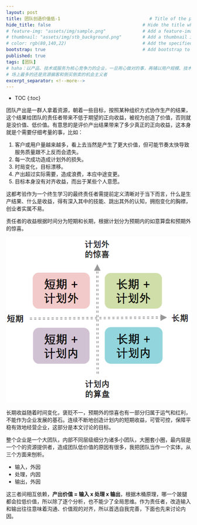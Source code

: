 ```yaml
---
layout: post
title: 团队创造价值低-1                                  # Title of the page
hide_title: false                                   # Hide the title when displaying the post, but shown in lists of posts
# feature-img: "assets/img/sample.png"              # Add a feature-image to the post
# thumbnail: "assets/img/stb_background.png"        # Add a thumbnail image on blog view
# color: rgb(80,140,22)                             # Add the specified color as feature image, and change link colors in post
bootstrap: true                                     # Add bootstrap to the page
published: true
tags: [团队]
# haha：以产品、技术或服务为核心竞争力的企业，一旦用心做对的事，再辅以用户规模、技术红利、产业升级、政府政策等任意一个风口机会，就有蓬勃发展的机缘。
# 场上最多的还是资源掮客和倒买倒卖的机会主义者
excerpt_separator: <!--more-->
---
```


<!--more-->
* TOC
{:toc}

团队产出是一群人拿着资源，朝着一些目标，按照某种组织方式协作生产的结果，这个结果给团队的责任者带来不低于期望的正向收益，被视为创造了价值，否则就是没价值、低价值。有意思的是评价产出结果带来了多少真正的正向收益，这本身就是个需要仔细考量的事，比如：

1. 客户或用户量越来越多，看上去当然是产生了更大价值，但可能节奏太快导致服务质量跟不上反而会遗失。
2. 每一次成功造成计划外的损失。
3. 时局变化，目标漂移。
4. 产出超过实际需要，造成浪费，本应中途变更。
5. 目标本身没有对齐收益，而出于某些个人意愿。

这都考验作为一个终生学习的最终责任者需提前定义清晰对于当下而言，什么是生产结果、什么是收益，得有深入其中的技能、跳出其外的认知，拥抱变化的胸襟，创业者实属不易。

责任者的收益根据时间分为短期和长期，根据计划分为预期内的如意算盘和预期外的惊喜。

![team-value](/assets/img/post/2022-09-11-team-low-value/team-value.png)

长期收益随着时间变化，褒贬不一，预期外的惊喜也有一部分归属于运气和红利，不能作为企业发展的基石。连续不断地创造计划内的短期收益，可管可控，保障平稳有效地经营企业，这部分是本文讨论的目标。

整个企业是一个大团队，内部不同层级细分为诸多小团队，大圈套小圈，最内层是一个个的资源提供者，造成团队低价值的原因有很多，我把团队当作一个实体，从三个方面来刨析。

* 输入，外因
* 处理，内因
* 输出，外因

这三者间相互依赖，**产出价值 = 输入 x 处理 x 输出**，根据木桶原理，哪一个跛腿都会拉低价值，所以除了逐个分析，也不能少了全局思维。作为责任者，改造输入和输出往往意味着沟通、价值观的对齐，所以首选自我完善，下面也先来讨论内因。